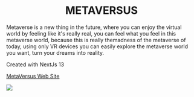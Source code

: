 <h1 align="center">METAVERSUS</h1>

<p>Metaverse is a new thing in the future, where you can enjoy the virtual world by feeling like it's really real, you can feel what you feel in this metaverse world, because this is really themadness of the metaverse of today, using only VR devices you can easily explore the metaverse world you want, turn your dreams into reality.</p>

<p>Created with NextJs 13</p>

<a href="https://metaversus-nextjs-practice.vercel.app/ "  target="_blank" >MetaVersus Web Site</a>

<img  src="https://user-images.githubusercontent.com/73909361/233081889-4e28e115-33e5-4450-80a8-84211f8083f7.png"/> 
 
